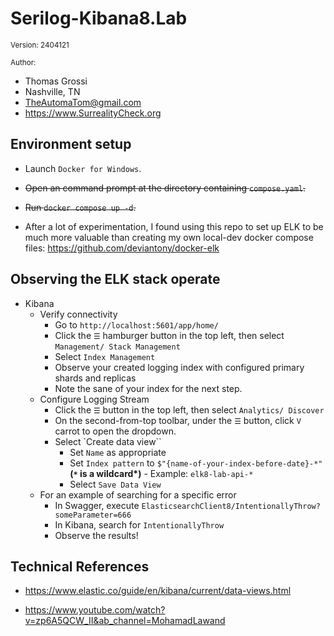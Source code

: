 ﻿# Serilog-Kibana8.Lab

<small>Version: 2404121</small>

<small>Author:</small>

- Thomas Grossi 
- Nashville, TN 
- TheAutomaTom@gmail.com 
- https://www.SurrealityCheck.org

## Environment setup

- Launch `Docker for Windows`.
- ~~Open an command prompt at the directory containing `compose.yaml`.~~
- ~~Run `docker compose up -d`.~~

- After a lot of experimentation, I found using this repo to set up ELK to be much more valuable than creating my own local-dev docker compose files: https://github.com/deviantony/docker-elk

## Observing the ELK stack operate

- Kibana 
	- Verify connectivity
		- Go to `http://localhost:5601/app/home/`		- Click the `☰` hamburger button in the top left, then select `Management/ Stack Management`
		- Select `Index Management`
		- Observe your created logging index with configured primary shards and replicas
		- Note the sane of your index for the next step.
	- Configure Logging Stream
		- Click the `☰` button in the top left, then select `Analytics/ Discover`		
		- On the second-from-top toolbar, under the `☰` button, click `V` carrot to open the dropdown.
		- Select `Create data view``
			- Set `Name` as appropriate
			- Set `Index pattern` to `$"{name-of-your-index-before-date}-*"` __(`*` is a wildcard*)__
						-	Example: `elk8-lab-api-*`
			- Select `Save Data View`
	- For an example of searching for a specific error
		- In Swagger, execute `ElasticsearchClient8/IntentionallyThrow?someParameter=666`
		- In Kibana, search for `IntentionallyThrow`
		- Observe the results!

## Technical References

- https://www.elastic.co/guide/en/kibana/current/data-views.html

- https://www.youtube.com/watch?v=zp6A5QCW_II&ab_channel=MohamadLawand

